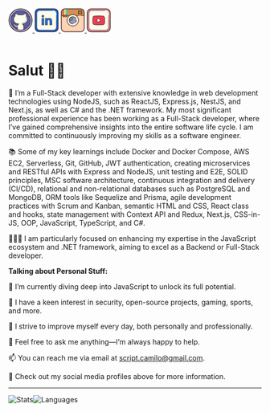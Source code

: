 <a href="https://github.com/scriptcamilo" target="_blank">
  <img src="./assets/github.svg" width="48px" height="48px">
</a>
<a href="https://www.linkedin.com/in/script-camilo/" target="_blank">
  <img src="./assets/linkedin.svg" width="48px" height="48px">
</a>
<a href="https://www.instagram.com/scriptcamilo/" target="_blank">
  <img src="./assets/instagram.svg" width="48px" height="48px">
</a> 
<a href="https://www.youtube.com/channel/UC_WE22UpNW3zyDSWtiX2ufw" target="_blank">
  <img src="./assets/youtube.svg" width="48px" height="48px">
</a> 


<br />
<br />

<h1>Salut 🖖🏽</h1>

💼 I’m a Full-Stack developer with extensive knowledge in web development technologies using NodeJS, such as ReactJS, Express.js, NestJS, and Next.js, as well as C# and the .NET framework. My most significant professional experience has been working as a Full-Stack developer, where I’ve gained comprehensive insights into the entire software life cycle. I am committed to continuously improving my skills as a software engineer.

📚 Some of my key learnings include Docker and Docker Compose, AWS EC2, Serverless, Git, GitHub, JWT authentication, creating microservices and RESTful APIs with Express and NodeJS, unit testing and E2E, SOLID principles, MSC software architecture, continuous integration and delivery (CI/CD), relational and non-relational databases such as PostgreSQL and MongoDB, ORM tools like Sequelize and Prisma, agile development practices with Scrum and Kanban, semantic HTML and CSS, React class and hooks, state management with Context API and Redux, Next.js, CSS-in-JS, OOP, JavaScript, TypeScript, and C#.

👨🏽‍💻 I am particularly focused on enhancing my expertise in the JavaScript ecosystem and .NET framework, aiming to excel as a Backend or Full-Stack developer.

<!-- <img align="right" alt="GIF" src="./assets/github.gif" width="400px" /> -->

**Talking about Personal Stuff:**

🌱 I’m currently diving deep into JavaScript to unlock its full potential.

🤔 I have a keen interest in security, open-source projects, gaming, sports, and more.

💼 I strive to improve myself every day, both personally and professionally.

💬 Feel free to ask me anything—I’m always happy to help.

📫 You can reach me via email at script.camilo@gmail.com.

📝 Check out my social media profiles above for more information.

<hr/>

<div style="display: flex; ">
  <img height="180em" src="https://github-readme-stats.vercel.app/api?username=scriptcamilo&count_prte=true&show_icons=true&theme=radical" alt="Stats"/>

  <img height="180em" src="https://github-readme-stats.vercel.app/api/top-langs/?username=scriptcamilo&layout=compact&theme=radical&langs_count=6" alt="Languages"/>
</div>
